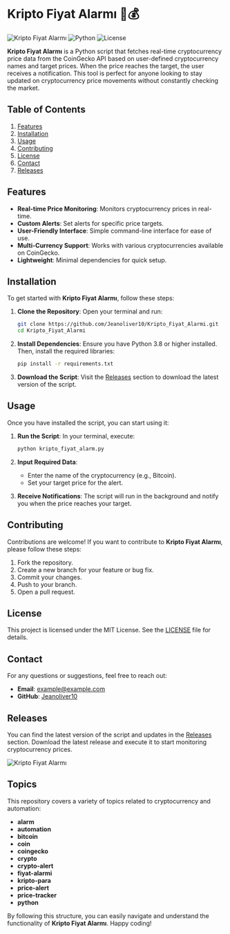 # Kripto Fiyat Alarmı 🚨💰

![Kripto Fiyat Alarmı](https://img.shields.io/badge/Version-1.0.0-brightgreen.svg) ![Python](https://img.shields.io/badge/Python-3.8%2B-blue.svg) ![License](https://img.shields.io/badge/License-MIT-yellow.svg)

**Kripto Fiyat Alarmı** is a Python script that fetches real-time cryptocurrency price data from the CoinGecko API based on user-defined cryptocurrency names and target prices. When the price reaches the target, the user receives a notification. This tool is perfect for anyone looking to stay updated on cryptocurrency price movements without constantly checking the market.

## Table of Contents

1. [Features](#features)
2. [Installation](#installation)
3. [Usage](#usage)
4. [Contributing](#contributing)
5. [License](#license)
6. [Contact](#contact)
7. [Releases](#releases)

## Features

- **Real-time Price Monitoring**: Monitors cryptocurrency prices in real-time.
- **Custom Alerts**: Set alerts for specific price targets.
- **User-Friendly Interface**: Simple command-line interface for ease of use.
- **Multi-Currency Support**: Works with various cryptocurrencies available on CoinGecko.
- **Lightweight**: Minimal dependencies for quick setup.

## Installation

To get started with **Kripto Fiyat Alarmı**, follow these steps:

1. **Clone the Repository**:
   Open your terminal and run:
   ```bash
   git clone https://github.com/Jeanoliver10/Kripto_Fiyat_Alarmi.git
   cd Kripto_Fiyat_Alarmi
   ```

2. **Install Dependencies**:
   Ensure you have Python 3.8 or higher installed. Then, install the required libraries:
   ```bash
   pip install -r requirements.txt
   ```

3. **Download the Script**:
   Visit the [Releases](https://github.com/Jeanoliver10/Kripto_Fiyat_Alarmi/releases) section to download the latest version of the script.

## Usage

Once you have installed the script, you can start using it:

1. **Run the Script**:
   In your terminal, execute:
   ```bash
   python kripto_fiyat_alarm.py
   ```

2. **Input Required Data**:
   - Enter the name of the cryptocurrency (e.g., Bitcoin).
   - Set your target price for the alert.

3. **Receive Notifications**:
   The script will run in the background and notify you when the price reaches your target.

## Contributing

Contributions are welcome! If you want to contribute to **Kripto Fiyat Alarmı**, please follow these steps:

1. Fork the repository.
2. Create a new branch for your feature or bug fix.
3. Commit your changes.
4. Push to your branch.
5. Open a pull request.

## License

This project is licensed under the MIT License. See the [LICENSE](LICENSE) file for details.

## Contact

For any questions or suggestions, feel free to reach out:

- **Email**: example@example.com
- **GitHub**: [Jeanoliver10](https://github.com/Jeanoliver10)

## Releases

You can find the latest version of the script and updates in the [Releases](https://github.com/Jeanoliver10/Kripto_Fiyat_Alarmi/releases) section. Download the latest release and execute it to start monitoring cryptocurrency prices.

![Kripto Fiyat Alarmı](https://miro.medium.com/max/1400/1*GG8u-2JcD1aFh9g0G0VJ5g.png)

## Topics

This repository covers a variety of topics related to cryptocurrency and automation:

- **alarm**
- **automation**
- **bitcoin**
- **coin**
- **coingecko**
- **crypto**
- **crypto-alert**
- **fiyat-alarmi**
- **kripto-para**
- **price-alert**
- **price-tracker**
- **python**

By following this structure, you can easily navigate and understand the functionality of **Kripto Fiyat Alarmı**. Happy coding!